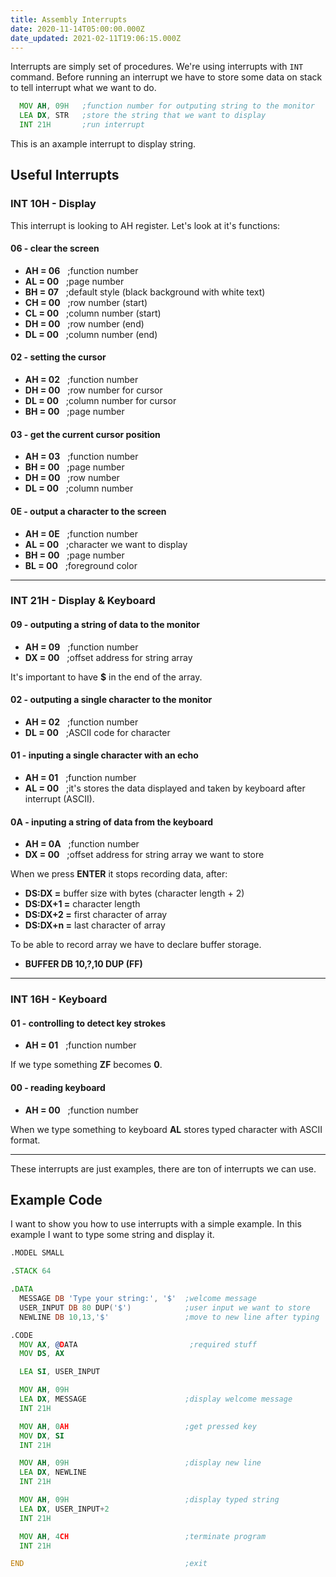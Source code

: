 ```yaml
---
title: Assembly Interrupts
date: 2020-11-14T05:00:00.000Z
date_updated: 2021-02-11T19:06:15.000Z
---
```


Interrupts are simply set of procedures. We're using interrupts with `INT` command. Before running an interrupt we have to store some data on stack to tell interrupt what we want to do.
```asm
  MOV AH, 09H   ;function number for outputing string to the monitor
  LEA DX, STR   ;store the string that we want to display
  INT 21H       ;run interrupt
```

This is an axample interrupt to display string.

## Useful Interrupts

### INT 10H - Display

This interrupt is looking to AH register. Let's look at it's functions:

#### 06 - clear the screen

- **AH = 06**   ;function number
- **AL = 00**   ;page number
- **BH = 07**   ;default style (black background with white text)
- **CH = 00**   ;row number (start)
- **CL = 00**   ;column number (start)
- **DH = 00**   ;row number (end)
- **DL = 00**   ;column number (end)

#### 02 - setting the cursor

- **AH = 02**   ;function number
- **DH = 00**   ;row number for cursor
- **DL = 00**   ;column number for cursor
- **BH = 00**   ;page number

#### 03 - get the current cursor position

- **AH = 03**   ;function number
- **BH = 00**   ;page number
- **DH = 00**   ;row number
- **DL = 00**   ;column number

#### 0E - output a character to the screen

- **AH = 0E**   ;function number
- **AL = 00**   ;character we want to display
- **BH = 00**   ;page number
- **BL = 00**   ;foreground color

---

### INT 21H - Display & Keyboard

#### 09 - outputing a string of data to the monitor

- **AH = 09**   ;function number
- **DX = 00**   ;offset address for string array

It's important to have **$** in the end of the array.

#### 02 - outputing a single character to the monitor

- **AH = 02**   ;function number
- **DL = 00**   ;ASCII code for character

#### 01 - inputing a single character with an echo

- **AH = 01**   ;function number
- **AL = 00**   ;it's stores the data displayed and taken by keyboard after interrupt (ASCII).

#### 0A - inputing a string of data from the keyboard

- **AH = 0A**   ;function number
- **DX = 00**   ;offset address for string array we want to store

When we press **ENTER** it stops recording data, after:

- **DS:DX =** buffer size with bytes (character length + 2)
- **DS:DX+1 =** character length
- **DS:DX+2 =** first character of array
- **DS:DX+n =** last character of array

To be able to record array we have to declare buffer storage.

- **BUFFER DB 10,?,10 DUP (FF)**

---

### INT 16H - Keyboard

#### 01 - controlling to detect key strokes

- **AH = 01**   ;function number

If we type something **ZF** becomes **0**.

#### 00 - reading keyboard

- **AH = 00**   ;function number

When we type something to keyboard **AL** stores typed character with ASCII format.

---

These interrupts are just examples, there are ton of interrupts we can use.

## Example Code

I want to show you how to use interrupts with a simple example. In this example I want to type some string and display it.
```asm
.MODEL SMALL

.STACK 64

.DATA
  MESSAGE DB 'Type your string:', '$'  ;welcome message
  USER_INPUT DB 80 DUP('$')            ;user input we want to store
  NEWLINE DB 10,13,'$'                 ;move to new line after typing

.CODE
  MOV AX, @DATA                         ;required stuff
  MOV DS, AX

  LEA SI, USER_INPUT

  MOV AH, 09H
  LEA DX, MESSAGE                      ;display welcome message
  INT 21H

  MOV AH, 0AH                          ;get pressed key
  MOV DX, SI
  INT 21H

  MOV AH, 09H                          ;display new line
  LEA DX, NEWLINE
  INT 21H

  MOV AH, 09H                          ;display typed string
  LEA DX, USER_INPUT+2
  INT 21H

  MOV AH, 4CH                          ;terminate program
  INT 21H

END                                    ;exit
```
